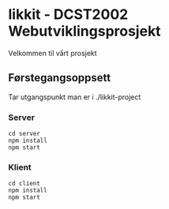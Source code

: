 # likkit - DCST2002 Webutviklingsprosjekt
Velkommen til vårt prosjekt
## Førstegangsoppsett
Tar utgangspunkt man er i ./likkit-project
### Server
```
cd server
npm install
npm start
```
### Klient
```
cd client
npm install
npm start
```
